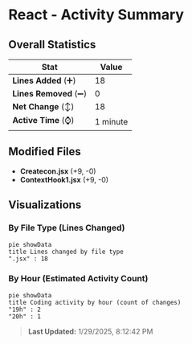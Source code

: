 # React - Activity Summary 

## Overall Statistics

| Stat                   | Value                                                             |
| ---------------------- | ----------------------------------------------------------------- |
| **Lines Added** (➕)   | 18                                          |
| **Lines Removed** (➖) | 0                                        |
| **Net Change** (↕)    | 18                |
| **Active Time** (⌚)   | 1 minute |


## Modified Files
- **Createcon.jsx** (+9, -0)
- **ContextHook1.jsx** (+9, -0)

## Visualizations

### By File Type (Lines Changed)

```mermaid
pie showData
title Lines changed by file type
".jsx" : 18
```

### By Hour (Estimated Activity Count)

```mermaid
pie showData
title Coding activity by hour (count of changes)
"19h" : 2
"20h" : 1
```


> **Last Updated:** 1/29/2025, 8:12:42 PM